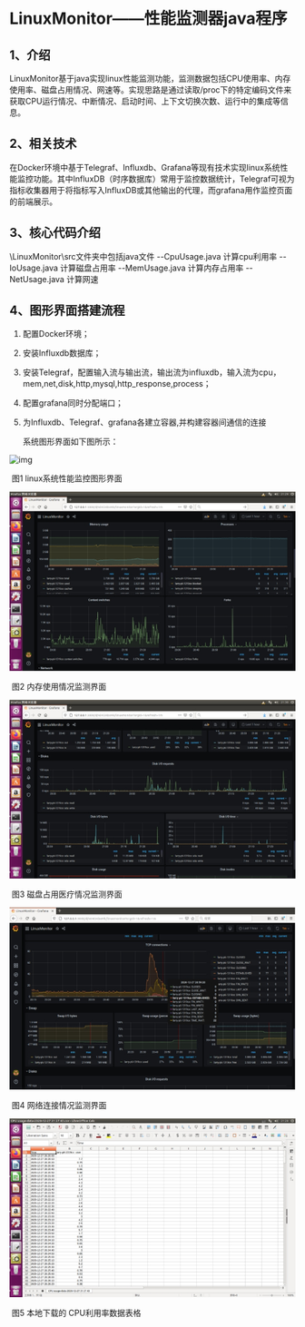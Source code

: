 # LinuxMonitor——性能监测器java程序

## 1、介绍

LinuxMonitor基于java实现linux性能监测功能，监测数据包括CPU使用率、内存使用率、磁盘占用情况、网速等。实现思路是通过读取/proc下的特定编码文件来获取CPU运行情况、中断情况、启动时间、上下文切换次数、运行中的集成等信息。

## 2、相关技术

在Docker环境中基于Telegraf、Influxdb、Grafana等现有技术实现linux系统性能监控功能。其中InfluxDB（时序数据库）常用于监控数据统计，Telegraf可视为指标收集器用于将指标写入InfluxDB或其他输出的代理，而grafana用作监控页面的前端展示。

## 3、核心代码介绍

\LinuxMonitor\src文件夹中包括java文件
    --CpuUsage.java  计算cpu利用率
    --IoUsage.java     计算磁盘占用率
    --MemUsage.java 计算内存占用率
    --NetUsage.java    计算网速

## 4、图形界面搭建流程

1. 配置Docker环境；
2. 安装Influxdb数据库；
3. 安装Telegraf，配置输入流与输出流，输出流为influxdb，输入流为cpu，mem,net,disk,http,mysql,http_response,process；
4. 配置grafana同时分配端口；
5. 为Influxdb、Telegraf、grafana各建立容器,并构建容器间通信的连接

   系统图形界面如下图所示：

![img](file:///D:\Temp\ksohtml\wps7955.tmp.jpg)

​																						图1 linux系统性能监控图形界面

![img](READMED.assets/wpsF10C.tmp.jpg)

​																						图2 内存使用情况监测界面

![img](READMED.assets/wps4392.tmp.jpg)

​																						图3 磁盘占用医疗情况监测界面

![img](READMED.assets/wps9C42.tmp.jpg)

​																							图4 网络连接情况监测界面

![img](READMED.assets/wps3445.tmp.jpg)

​																				图5 本地下载的 CPU利用率数据表格		


